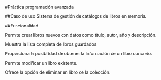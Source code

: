#Práctica programación avanzada

##Caso de uso
Sistema de gestión de catálogos de libros en memoria.

##Funcionalidad

Permite crear libros nuevos con datos como título, autor, año y descripción.

Muestra la lista completa de libros guardados.

Proporciona la posibilidad de obtener la información de un libro concreto.

Permite modificar un libro existente.

Ofrece la opción de eliminar un libro de la colección.